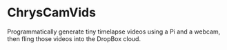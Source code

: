 # ChrysCamVids
Programmatically generate tiny timelapse videos using a Pi and a webcam, then fling those videos into the DropBox cloud.
